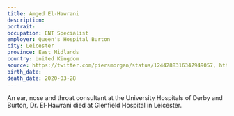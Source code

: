 ```yaml
---
title: Amged El-Hawrani
description: 
portrait: 
occupation: ENT Specialist
employer: Queen's Hospital Burton
city: Leicester
province: East Midlands
country: United Kingdom
source: https://twitter.com/piersmorgan/status/1244288316347949057, https://www.bbc.com/news/uk-england-derbyshire-52084915, https://news.sky.com/story/coronavirus-consultant-amged-el-hawrani-dies-after-testing-positive-for-covid-19-11965397
birth_date: 
death_date: 2020-03-28
---
```


An ear, nose and throat consultant at the University Hospitals of Derby and Burton, Dr. El-Hawrani died at Glenfield Hospital in Leicester.